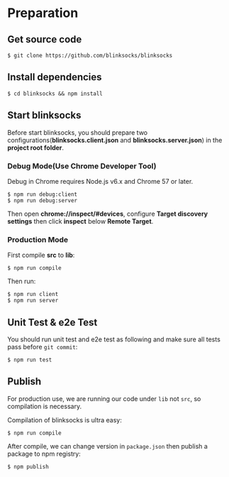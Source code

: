 # Preparation

## Get source code

```
$ git clone https://github.com/blinksocks/blinksocks
```

## Install dependencies

```
$ cd blinksocks && npm install
```

## Start blinksocks

Before start blinksocks, you should prepare two configurations(**blinksocks.client.json** and **blinksocks.server.json**) in the **project root folder**.

### Debug Mode(Use Chrome Developer Tool)

Debug in Chrome requires Node.js v6.x and Chrome 57 or later.

```
$ npm run debug:client
$ npm run debug:server
```

Then open **chrome://inspect/#devices**, configure **Target discovery settings** then click **inspect** below **Remote Target**.

### Production Mode

First compile **src** to **lib**:

```
$ npm run compile
```

Then run:

```
$ npm run client
$ npm run server
```

## Unit Test & e2e Test

You should run unit test and e2e test as following and make sure all tests pass before `git commit`:

```
$ npm run test
```

## Publish

For production use, we are running our code under `lib` not `src`, so compilation is necessary.

Compilation of blinksocks is ultra easy:

```
$ npm run compile
```

After compile, we can change version in `package.json` then publish a package to npm registry:

```
$ npm publish
```
